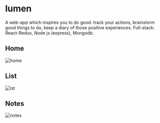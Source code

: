# lumen

A web-app which inspires you to do good: track your actions, brainstorm good things to do, keep a diary of those positive experiences. 
Full-stack: React-Redux, Node js (express), Mongodb.

## Home

![home](https://user-images.githubusercontent.com/26336692/48440176-7c31b100-e788-11e8-8ffe-1724769f9c4a.png)

## List 

![ist](https://user-images.githubusercontent.com/26336692/48440264-bef38900-e788-11e8-8c08-cad731dc33df.png)

## Notes 

![notes](https://user-images.githubusercontent.com/26336692/48440362-037f2480-e789-11e8-94f4-621692668f06.png)

